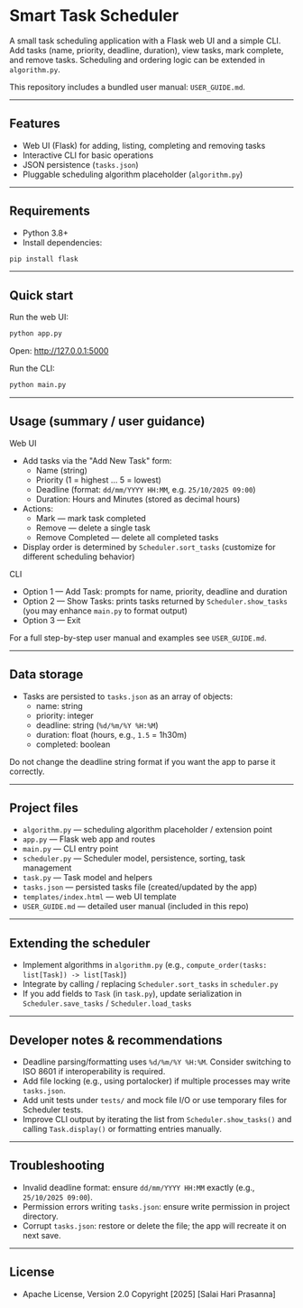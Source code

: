 # Smart Task Scheduler

A small task scheduling application with a Flask web UI and a simple CLI. Add tasks (name, priority, deadline, duration), view tasks, mark complete, and remove tasks. Scheduling and ordering logic can be extended in `algorithm.py`.

This repository includes a bundled user manual: `USER_GUIDE.md`.

---

## Features
- Web UI (Flask) for adding, listing, completing and removing tasks
- Interactive CLI for basic operations
- JSON persistence (`tasks.json`)
- Pluggable scheduling algorithm placeholder (`algorithm.py`)

---

## Requirements
- Python 3.8+
- Install dependencies:
```sh
pip install flask
```

---

## Quick start

Run the web UI:
```sh
python app.py
```
Open: http://127.0.0.1:5000

Run the CLI:
```sh
python main.py
```

---

## Usage (summary / user guidance)
Web UI
- Add tasks via the "Add New Task" form:
  - Name (string)
  - Priority (1 = highest … 5 = lowest)
  - Deadline (format: `dd/mm/YYYY HH:MM`, e.g. `25/10/2025 09:00`)
  - Duration: Hours and Minutes (stored as decimal hours)
- Actions:
  - Mark — mark task completed
  - Remove — delete a single task
  - Remove Completed — delete all completed tasks
- Display order is determined by `Scheduler.sort_tasks` (customize for different scheduling behavior)

CLI
- Option 1 — Add Task: prompts for name, priority, deadline and duration
- Option 2 — Show Tasks: prints tasks returned by `Scheduler.show_tasks` (you may enhance `main.py` to format output)
- Option 3 — Exit

For a full step-by-step user manual and examples see `USER_GUIDE.md`.

---

## Data storage
- Tasks are persisted to `tasks.json` as an array of objects:
  - name: string
  - priority: integer
  - deadline: string (`%d/%m/%Y %H:%M`)
  - duration: float (hours, e.g., `1.5` = 1h30m)
  - completed: boolean

Do not change the deadline string format if you want the app to parse it correctly.

---

## Project files
- `algorithm.py` — scheduling algorithm placeholder / extension point  
- `app.py` — Flask web app and routes  
- `main.py` — CLI entry point  
- `scheduler.py` — Scheduler model, persistence, sorting, task management  
- `task.py` — Task model and helpers  
- `tasks.json` — persisted tasks file (created/updated by the app)  
- `templates/index.html` — web UI template  
- `USER_GUIDE.md` — detailed user manual (included in this repo)

---

## Extending the scheduler
- Implement algorithms in `algorithm.py` (e.g., `compute_order(tasks: list[Task]) -> list[Task]`)  
- Integrate by calling / replacing `Scheduler.sort_tasks` in `scheduler.py`  
- If you add fields to `Task` (in `task.py`), update serialization in `Scheduler.save_tasks` / `Scheduler.load_tasks`

---

## Developer notes & recommendations
- Deadline parsing/formatting uses `%d/%m/%Y %H:%M`. Consider switching to ISO 8601 if interoperability is required.
- Add file locking (e.g., using portalocker) if multiple processes may write `tasks.json`.
- Add unit tests under `tests/` and mock file I/O or use temporary files for Scheduler tests.
- Improve CLI output by iterating the list from `Scheduler.show_tasks()` and calling `Task.display()` or formatting entries manually.

---

## Troubleshooting
- Invalid deadline format: ensure `dd/mm/YYYY HH:MM` exactly (e.g., `25/10/2025 09:00`).
- Permission errors writing `tasks.json`: ensure write permission in project directory.
- Corrupt `tasks.json`: restore or delete the file; the app will recreate it on next save.

---

## License
- Apache License, Version 2.0  Copyright [2025] [Salai Hari Prasanna]

